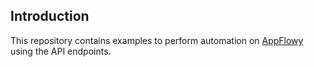 ## Introduction
This repository contains examples to perform automation on [AppFlowy](https://appflowy.io/) using the API endpoints. 
